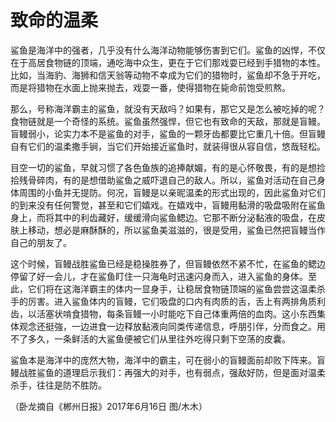 # 致命的温柔

鲨鱼是海洋中的强者，几乎没有什么海洋动物能够伤害到它们。鲨鱼的凶悍，不仅在于高居食物链的顶端，通吃海中众生，更在于它们那戏耍已经到手猎物的本性。比如，当海豹、海狮和信天翁等动物不幸成为它们的猎物时，鲨鱼却不急于开吃，而是将猎物在水面上抛来抛去，戏耍一番，使得猎物在毙命前饱受煎熬。 

那么，号称海洋霸主的鲨鱼，就没有天敌吗？如果有，那它又是怎么被吃掉的呢？食物链就是一个奇怪的系统。鲨鱼虽然强悍，但它也有致命的天敌，那就是盲鳗。盲鳗弱小，论实力本不是鲨鱼的对手，鲨鱼的一颗牙齿都要比它重几十倍。但盲鳗自有它们的温柔撒手锏，当它们开始接近鲨鱼时，就装得很从容自信，悠哉轻松。 

目空一切的鲨鱼，早就习惯了各色鱼族的追捧献媚，有的是心怀敬畏，有的是想捡拾残骨碎肉，有的是想借助鲨鱼之威吓退自己的敌人。所以，鲨鱼对活动在自己身体周围的小鱼并无提防。何况，盲鳗是以亲昵温柔的形式出现的，因此鲨鱼对它们的到来没有任何警觉，甚至和它们嬉戏。在嬉戏中，盲鳗用黏滑的吸盘吸附在鲨鱼身上，而将其中的利齿藏好，缓缓滑向鲨鱼鳃边。它那不断分泌黏液的吸盘，在皮肤上移动，想必是麻酥酥的，所以鲨鱼美滋滋的，很是受用，鲨鱼已然把盲鳗当作自己的朋友了。 

这个时候，盲鳗战胜鲨鱼已经是稳操胜券了，但盲鳗依然不紧不忙，在鲨鱼的鳃边停留了好一会儿，才在鲨鱼盯住一只海龟时迅速闪身而入，进入鲨鱼的身体。至此，它们将在这海洋霸主的体内一显身手，让稳居食物链顶端的鲨鱼尝尝这温柔杀手的厉害。进入鲨鱼体内的盲鳗，它们吸盘的口内有肉质的舌，舌上有两排角质利齿，以活塞状啃食猎物，每条盲鳗一小时能吃下自己体重两倍的血肉。这小东西集体观念还挺強，一边进食一边释放黏液向同类传递信息，呼朋引伴，分而食之。用不了多久，一条鲜活的大鲨鱼便被它们从里往外吃得只剩下空荡的皮囊。 

鲨鱼本是海洋中的庞然大物，海洋中的霸主，可在弱小的盲鳗面前却败下阵来。盲鳗战胜鲨鱼的道理启示我们：再强大的对手，也有弱点，强敌好防，但是面对温柔杀手，往往是防不胜防。 

（卧龙摘自《郴州日报》2017年6月16日 图/木木）